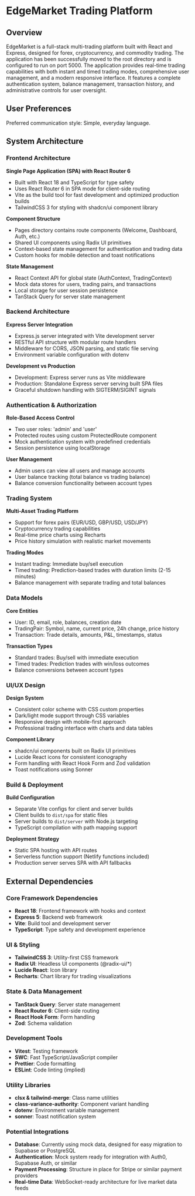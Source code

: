 # EdgeMarket Trading Platform

## Overview

EdgeMarket is a full-stack multi-trading platform built with React and Express, designed for forex, cryptocurrency, and commodity trading. The application has been successfully moved to the root directory and is configured to run on port 5000. The application provides real-time trading capabilities with both instant and timed trading modes, comprehensive user management, and a modern responsive interface. It features a complete authentication system, balance management, transaction history, and administrative controls for user oversight.

## User Preferences

Preferred communication style: Simple, everyday language.

## System Architecture

### Frontend Architecture

**Single Page Application (SPA) with React Router 6**
- Built with React 18 and TypeScript for type safety
- Uses React Router 6 in SPA mode for client-side routing
- Vite as the build tool for fast development and optimized production builds
- TailwindCSS 3 for styling with shadcn/ui component library

**Component Structure**
- Pages directory contains route components (Welcome, Dashboard, Auth, etc.)
- Shared UI components using Radix UI primitives
- Context-based state management for authentication and trading data
- Custom hooks for mobile detection and toast notifications

**State Management**
- React Context API for global state (AuthContext, TradingContext)
- Mock data stores for users, trading pairs, and transactions
- Local storage for user session persistence
- TanStack Query for server state management

### Backend Architecture

**Express Server Integration**
- Express.js server integrated with Vite development server
- RESTful API structure with modular route handlers
- Middleware for CORS, JSON parsing, and static file serving
- Environment variable configuration with dotenv

**Development vs Production**
- Development: Express server runs as Vite middleware
- Production: Standalone Express server serving built SPA files
- Graceful shutdown handling with SIGTERM/SIGINT signals

### Authentication & Authorization

**Role-Based Access Control**
- Two user roles: 'admin' and 'user'
- Protected routes using custom ProtectedRoute component
- Mock authentication system with predefined credentials
- Session persistence using localStorage

**User Management**
- Admin users can view all users and manage accounts
- User balance tracking (total balance vs trading balance)
- Balance conversion functionality between account types

### Trading System

**Multi-Asset Trading Platform**
- Support for forex pairs (EUR/USD, GBP/USD, USD/JPY)
- Cryptocurrency trading capabilities
- Real-time price charts using Recharts
- Price history simulation with realistic market movements

**Trading Modes**
- Instant trading: Immediate buy/sell execution
- Timed trading: Prediction-based trades with duration limits (2-15 minutes)
- Balance management with separate trading and total balances

### Data Models

**Core Entities**
- User: ID, email, role, balances, creation date
- TradingPair: Symbol, name, current price, 24h change, price history
- Transaction: Trade details, amounts, P&L, timestamps, status

**Transaction Types**
- Standard trades: Buy/sell with immediate execution
- Timed trades: Prediction trades with win/loss outcomes
- Balance conversions between account types

### UI/UX Design

**Design System**
- Consistent color scheme with CSS custom properties
- Dark/light mode support through CSS variables
- Responsive design with mobile-first approach
- Professional trading interface with charts and data tables

**Component Library**
- shadcn/ui components built on Radix UI primitives
- Lucide React icons for consistent iconography
- Form handling with React Hook Form and Zod validation
- Toast notifications using Sonner

### Build & Deployment

**Build Configuration**
- Separate Vite configs for client and server builds
- Client builds to `dist/spa` for static files
- Server builds to `dist/server` with Node.js targeting
- TypeScript compilation with path mapping support

**Deployment Strategy**
- Static SPA hosting with API routes
- Serverless function support (Netlify functions included)
- Production server serves SPA with API fallbacks

## External Dependencies

### Core Framework Dependencies
- **React 18**: Frontend framework with hooks and context
- **Express 5**: Backend web framework
- **Vite**: Build tool and development server
- **TypeScript**: Type safety and development experience

### UI & Styling
- **TailwindCSS 3**: Utility-first CSS framework
- **Radix UI**: Headless UI components (@radix-ui/*)
- **Lucide React**: Icon library
- **Recharts**: Chart library for trading visualizations

### State & Data Management
- **TanStack Query**: Server state management
- **React Router 6**: Client-side routing
- **React Hook Form**: Form handling
- **Zod**: Schema validation

### Development Tools
- **Vitest**: Testing framework
- **SWC**: Fast TypeScript/JavaScript compiler
- **Prettier**: Code formatting
- **ESLint**: Code linting (implied)

### Utility Libraries
- **clsx & tailwind-merge**: Class name utilities
- **class-variance-authority**: Component variant handling
- **dotenv**: Environment variable management
- **sonner**: Toast notification system

### Potential Integrations
- **Database**: Currently using mock data, designed for easy migration to Supabase or PostgreSQL
- **Authentication**: Mock system ready for integration with Auth0, Supabase Auth, or similar
- **Payment Processing**: Structure in place for Stripe or similar payment providers
- **Real-time Data**: WebSocket-ready architecture for live market data feeds